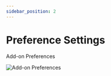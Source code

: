```yaml
---
sidebar_position: 2
---
```


# Preference Settings

Add-on Preferences

![Add-on Preferences](/assets/images/addon_prefs_3.png)